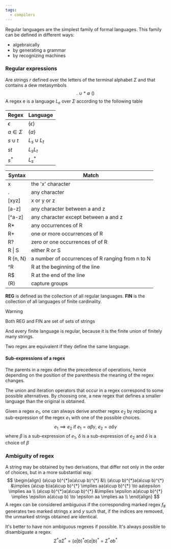 ```yaml
---
tags:
  - compilers
---
```

Regular languages are the simplest family of formal languages. This family can be defined in different ways:
- algebraically
- by generating a grammar
- by recognizing machines

### Regular expressions

Are strings $r$ defined over the letters of the terminal alphabet $\Sigma$ and that contains a dew metasymbols
$$
. \ \cup \ * \ \emptyset \ ()
$$
A regex e is a language $L_{e}$ over $\Sigma$ according to the following table

| Regex | Language |
| - | - |
| $\epsilon$ | $\{ \epsilon \}$ |*
| $a \in \Sigma$ | $\{ a \}$ |
| $s\cup t$ | $L_{s}\cup L_{t}$ |
| $st$ | $L_{s}L_{t}$ |
| $s^{*}$ | $L_{s}^{*}$ |

| Syntax | Match |
| - | - |
| x | the 'x' character |
| . | any character |
| [xyz] | x or y or z |
| [a-z] | any character between a and z |
| [\^a-z] | any character except between a and z |
| R* | any occurrences of R |
| R+ | one or more occurrences of R|
| R? | zero or one occurrences of of R|
| R \| S| either R or S|
|R {n, N} | a number of occurrences of R ranging from n to N|
|\^R | R at the beginning of the line|
| R$ | R at the end of the line|
| (R) | capture groups |

**REG** is defined as the collection of all regular languages.
**FIN** is the collection of all languages of finite cardinality.

>[!warning]
>Both REG and FIN are set of sets of strings

And every finite language is regular, because it is the finite union of finitely many strings.

Two regex are equivalent if they define the same language.
#### Sub-expressions of a regex

The parents in a regex define the precedence of operations, hence depending on the position of the parenthesis the meaning of the regex changes.

The union and iteration operators that occur in a regex correspond to some possible alternatives. By choosing one, a new regex that defines a smaller language than the original is obtained.

Given a regex $e_{1}$, one can always derive another regex $e_{2}$ by replacing a sub-expression of the regex $e_{1}$ with one of the possible choices. 
$$
e_{1} \implies e_{2} \text{ if } e_{1} = \alpha\beta\gamma, \ e_{2} = \alpha \delta \gamma
$$
where $\beta$ is a sub-expression of $e_{1}$, $\delta$ is a sub-expression of $e_{2}$ and $\delta$ is a choice of $\beta$

### Ambiguity of regex

A string may be obtained by two derivations, that differ not only in the order of choices, but in a more substantial way.
$$
\begin{align}
(a\cup b)^{*}a(a\cup b)^{*} &\\
(a\cup b)^{*}a(a\cup b)^{*} &\implies (a\cup b)a(a\cup b)^{*} \implies aa(a\cup b)^{*} \to aa\epsilon \implies aa \\
(a\cup b)^{*}a(a\cup b)^{*} &\implies \epsilon a(a\cup b)^{*} \implies \epsilon a(a\cup b) \to \epsilon aa \implies aa \\
\end{align}
$$
A regex can be considered ambiguous if the corresponding marked regex $f_{\#}$ generates two marked strings $x$ and $y$ such that, if the indices are removed, the unmarked strings obtained are identical.

It's better to have non ambiguous regexes if possible. It's always possible to disambiguate a regex.
$$
\Sigma^{*} a \Sigma^{*}= (a|b)^{*}a(a|b)^{*} = \Sigma^{*}ab^{*}
$$
